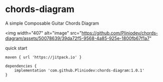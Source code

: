 # chords-diagram

A simple Composable Guitar Chords Diagram 

<img width="407" alt="image" src="https://github.com/Pliniodev/chords-diagram/assets/50078639/39da72f5-9568-4a85-925e-1800fb67f1a7"

quick start

```
maven { url 'https://jitpack.io' }
```
```
dependencies {
    implementation 'com.github.Pliniodev:chords-diagram:1.0.1'
}
```
